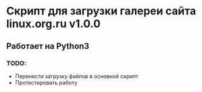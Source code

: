 # Cкрипт для загрузки галереи сайта linux.org.ru v1.0.0

## Работает на Python3

### TODO:

* Перенести загрузку файлов в основной скрипт
* Протестировать работу
